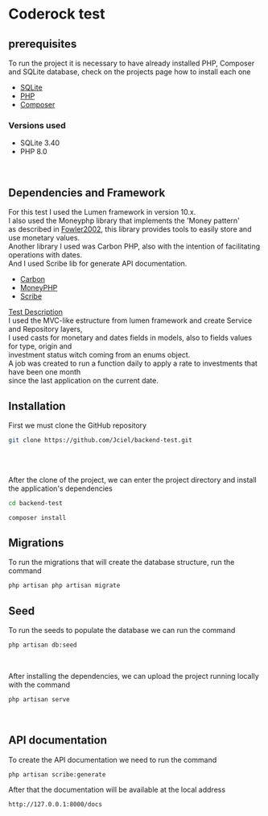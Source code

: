# Coderock test

###

## prerequisites
To run the project it is necessary to have already installed PHP, Composer and SQLite database, 
check on the projects page how to install each one

* [SQLite](https://sqlite.org/index.html)
* [PHP](https://www.php.net/manual/pt_BR/install.php)
* [Composer](https://getcomposer.org)


### Versions used
* SQLite 3.40
* PHP 8.0

<br>

## Dependencies and Framework
For this test I used the Lumen framework in version 10.x.  
I also used the Moneyphp library that implements the 'Money pattern'   
as described in [Fowler2002](https://www.moneyphp.org/en/stable/#fowler2002),
this library provides tools to easily store and use monetary values.  
Another library I used was Carbon PHP, also with the intention of facilitating operations with dates.  
And I used Scribe lib for generate API documentation.  
* [Carbon](https://carbon.nesbot.com/docs/)    
* [MoneyPHP](www.moneyphp.org/en/stable/)   
* [Scribe](https://scribe.knuckles.wtf/)  

[Test Description](https://github.com/Coderockr/backend-test)  
I used the MVC-like estructure from lumen framework and create Service and Repository layers,  
I used casts for monetary and dates fields in models, also to fields values for type, origin and  
investment status witch coming from an enums object.  
A job was created to run a function daily to apply a rate to investments that have been one month   
since the last application on the current date.  


## Installation

First we must clone the GitHub repository
```sh
git clone https://github.com/Jciel/backend-test.git
```

<br>
<br>

After the clone of the project, we can enter the project directory and install
the application's dependencies
```sh
cd backend-test

composer install
```
## Migrations

To run the migrations that will create the database structure, run the command
```sh
php artisan php artisan migrate
```

## Seed
To run the seeds to populate the database we can run the command
```sh
php artisan db:seed
```

<br>

After installing the dependencies, we can upload the project running locally with the command
```sh
php artisan serve
```

<br>

## API documentation

To create the API documentation we need to run the command

```
php artisan scribe:generate
```

After that the documentation will be available at the local address
```
http://127.0.0.1:8000/docs
```
